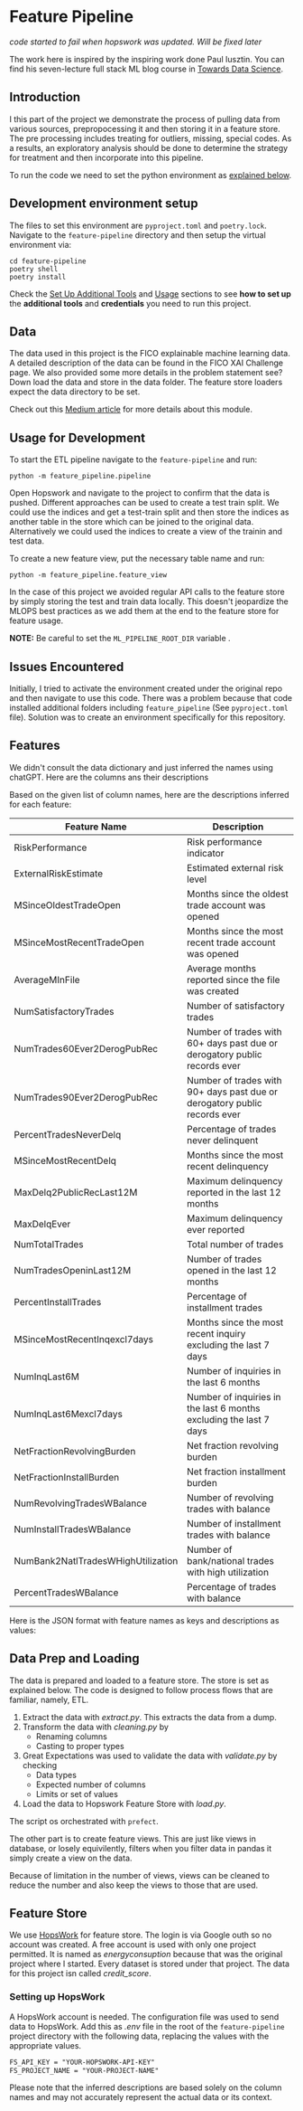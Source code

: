 # Feature Pipeline

_code started to fail when hopswork was updated. Will be fixed later_

The work here is inspired by the inspiring work done Paul Iusztin. You can find his seven-lecture full stack ML blog course in [Towards Data Science](https://medium.com/towards-data-science/a-framework-for-building-a-production-ready-feature-engineering-pipeline-f0b29609b20f).

## Introduction

I this part of the project we demonstrate the process of pulling data from various sources, prepropocessing it and then storing it in a feature store. The pre processing includes treating for outliers, missing, special codes. As a results, an exploratory analysis should be done to determine the strategy for treatment and then incorporate into this pipeline.

To run the code we need to set the python environment as [explained below](#Development-environment-setup).


## Development environment setup

The files to set this environment are `pyproject.toml` and `poetry.lock`. Navigate to the `feature-pipeline` directory and then setup the virtual environment via:

```shell
cd feature-pipeline
poetry shell
poetry install
```

Check the [Set Up Additional Tools](https://github.com/iusztinpaul/energy-forecasting#-set-up-additional-tools-) and [Usage](https://github.com/iusztinpaul/energy-forecasting#usage) sections to see **how to set up** the **additional tools** and **credentials** you need to run this project.

## Data

The data used in this project is the FICO explainable machine learning data. A detailed description of the data can be found in the FICO XAI Challenge page. We also provided some more details in the problem statement see?
Down load the data and store in the data folder. The feature store loaders expect the data directory to be set.

Check out this [Medium article](https://medium.com/towards-data-science/a-framework-for-building-a-production-ready-feature-engineering-pipeline-f0b29609b20f) for more details about this module.


## Usage for Development

To start the ETL pipeline navigate to the `feature-pipeline` and run:
```shell
python -m feature_pipeline.pipeline
```

Open Hopswork and navigate to the project to confirm that the data is pushed. Different approaches can be used to create a test train split. We could use the indices and get a test-train split and then store the indices as another table in the store which can be joined to the original data. Alternatively we could used the indices to create a view of the trainin and test data. 

To create a new feature view, put the necessary table name and run:

```shell
python -m feature_pipeline.feature_view
```

In the case of this project we avoided regular API calls to the feature store by simply storing the test and train data locally. This doesn't jeopardize the MLOPS best practices as we add them at the end to the feature store for feature usage.

**NOTE:** Be careful to set the `ML_PIPELINE_ROOT_DIR` variable .


## Issues Encountered

Initially, I tried to activate the environment created under the original repo and then navigate to use this code. There was a problem because that code installed additional folders including `feature_pipeline` (See `pyproject.toml` file). Solution was to create an environment specifically for this repository.

## Features

We didn't consult the data dictionary and just inferred the names using chatGPT. Here are the columns ans their descriptions

Based on the given list of column names, here are the descriptions inferred for each feature:

| Feature Name                       | Description                                                |
|------------------------------------|------------------------------------------------------------|
| RiskPerformance                    | Risk performance indicator                                 |
| ExternalRiskEstimate               | Estimated external risk level                              |
| MSinceOldestTradeOpen              | Months since the oldest trade account was opened           |
| MSinceMostRecentTradeOpen          | Months since the most recent trade account was opened       |
| AverageMInFile                     | Average months reported since the file was created         |
| NumSatisfactoryTrades              | Number of satisfactory trades                              |
| NumTrades60Ever2DerogPubRec        | Number of trades with 60+ days past due or derogatory public records ever                      |
| NumTrades90Ever2DerogPubRec        | Number of trades with 90+ days past due or derogatory public records ever                      |
| PercentTradesNeverDelq             | Percentage of trades never delinquent                      |
| MSinceMostRecentDelq               | Months since the most recent delinquency                    |
| MaxDelq2PublicRecLast12M           | Maximum delinquency reported in the last 12 months         |
| MaxDelqEver                        | Maximum delinquency ever reported                           |
| NumTotalTrades                     | Total number of trades                                      |
| NumTradesOpeninLast12M             | Number of trades opened in the last 12 months              |
| PercentInstallTrades               | Percentage of installment trades                           |
| MSinceMostRecentInqexcl7days       | Months since the most recent inquiry excluding the last 7 days |
| NumInqLast6M                       | Number of inquiries in the last 6 months                   |
| NumInqLast6Mexcl7days              | Number of inquiries in the last 6 months excluding the last 7 days |
| NetFractionRevolvingBurden         | Net fraction revolving burden                              |
| NetFractionInstallBurden           | Net fraction installment burden                            |
| NumRevolvingTradesWBalance         | Number of revolving trades with balance                     |
| NumInstallTradesWBalance           | Number of installment trades with balance                  |
| NumBank2NatlTradesWHighUtilization | Number of bank/national trades with high utilization       |
| PercentTradesWBalance              | Percentage of trades with balance                          |

Here is the JSON format with feature names as keys and descriptions as values:

## Data Prep and Loading

The data is prepared and loaded to a feature store. The store is set as explained below. The code is designed to follow process flows that are familiar, namely, ETL. 

1. Extract the data with _extract.py_. This extracts the data from a dump.
2. Transform the data with _cleaning.py_ by
    - Renaming columns
    - Casting to proper types
3. Great Expectations was used to validate the data with _validate.py_ by checking
    - Data types
    - Expected number of columns
    - Limits or set of values
4. Load the data to Hopswork Feature Store with _load.py_.

The script os orchestrated with `prefect`.

The other part is to create feature views. This are just like views in database, or losely equivilently, filters when you filter data in pandas it simply create a view on the data.

Because of limitation in the number of views, views can be cleaned to reduce the number and also keep the views to those that are used.

## Feature Store

We use [HopsWork](https://c.app.hopsworks.ai/p/45287/fs/45140/fg) for feature store. The login is via Google outh so no account was created. A free account is used with only one project permitted. It is named as _energyconsuption_ because that was the original project where I started. Every dataset is stored under that project. The data for  this project isn called _credit_score_.

### Setting up HopsWork

A HopsWork account is needed. The configuration file was used to send data to HopsWork. Add this as _.env_ file in the root of the `feature-pipeline` project directory with the following data, replacing the values with the appropriate values.

```txt
FS_API_KEY = "YOUR-HOPSWORK-API-KEY"
FS_PROJECT_NAME = "YOUR-PROJECT-NAME"
```


Please note that the inferred descriptions are based solely on the column names and may not accurately represent the actual data or its context.